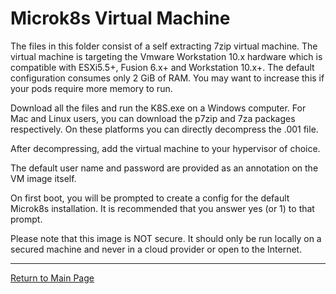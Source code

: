 # Microk8s Virtual Machine

The files in this folder consist of a self extracting 7zip virtual machine. The virtual machine is targeting the Vmware Workstation 10.x hardware which is compatible with ESXi5.5+, Fusion 6.x+ and Workstation 10.x+. The default configuration consumes only 2 GiB of RAM. You may want to increase this if your pods require more memory to run.

Download all the files and run the K8S.exe on a Windows computer. For Mac and Linux users, you can download the p7zip and 7za packages respectively. On these platforms you can directly decompress the .001 file.

After decompressing, add the virtual machine to your hypervisor of choice.

The default user name and password are provided as an annotation on the VM image itself.

On first boot, you will be prompted to create a config for the default Microk8s installation. It is recommended that you answer yes (or 1) to that prompt.

Please note that this image is NOT secure. It should only be run locally on a secured machine and never in a cloud provider or open to the Internet.
_____________________________________________________________________________________________________________________________________________________________________________________________

[Return to Main Page](https://github.com/chrisjen83/k3s-labs)